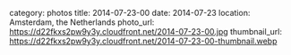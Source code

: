 category: photos 
title: 2014-07-23-00
date: 2014-07-23
location: Amsterdam, the Netherlands
photo_url: https://d22fkxs2pw9y3y.cloudfront.net/2014-07-23-00.jpg
thumbnail_url: https://d22fkxs2pw9y3y.cloudfront.net/2014-07-23-00-thumbnail.webp

 